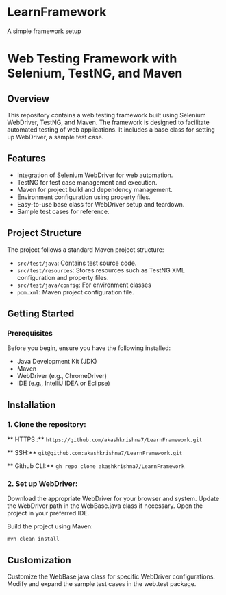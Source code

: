 # LearnFramework
A simple framework setup

# Web Testing Framework with Selenium, TestNG, and Maven

## Overview

This repository contains a web testing framework built using Selenium WebDriver, TestNG, and Maven. The framework is designed to facilitate automated testing of web applications. It includes a base class for setting up WebDriver, a sample test case.

## Features

- Integration of Selenium WebDriver for web automation.
- TestNG for test case management and execution.
- Maven for project build and dependency management.
- Environment configuration using property files.
- Easy-to-use base class for WebDriver setup and teardown.
- Sample test cases for reference.

## Project Structure

The project follows a standard Maven project structure:

- `src/test/java`: Contains test source code.
- `src/test/resources`: Stores resources such as TestNG XML configuration and property files.
- `src/test/java/config`: For environment classes
- `pom.xml`: Maven project configuration file.

## Getting Started

### Prerequisites

Before you begin, ensure you have the following installed:

- Java Development Kit (JDK)
- Maven
- WebDriver (e.g., ChromeDriver)
- IDE (e.g., IntelliJ IDEA or Eclipse)
  

## Installation

### 1. Clone the repository:

  ** HTTPS :** ```https://github.com/akashkrishna7/LearnFramework.git```
   
**   SSH:** ```git@github.com:akashkrishna7/LearnFramework.git```
   
 **  Github CLI:** ```gh repo clone akashkrishna7/LearnFramework```


### 2. Set up WebDriver:

  Download the appropriate WebDriver for your browser and system.
  Update the WebDriver path in the WebBase.java class if necessary.
  Open the project in your preferred IDE.
  
  Build the project using Maven:
  
  ```mvn clean install```

## Customization

Customize the WebBase.java class for specific WebDriver configurations.
Modify and expand the sample test cases in the web.test package.
  
